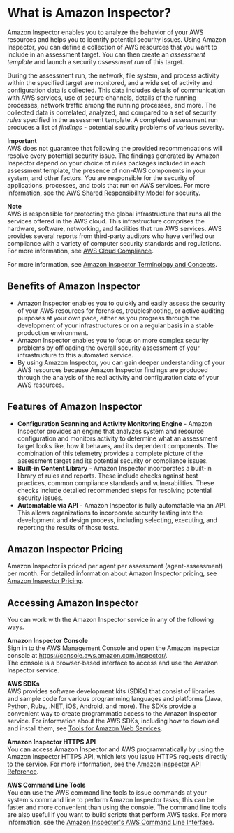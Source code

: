# What is Amazon Inspector?<a name="inspector_introduction"></a>

Amazon Inspector enables you to analyze the behavior of your AWS resources and helps you to identify potential security issues\. Using Amazon Inspector, you can define a collection of AWS resources that you want to include in an assessment target\. You can then create an *assessment template* and launch a security *assessment run* of this target\. 

 During the assessment run, the network, file system, and process activity within the specified target are monitored, and a wide set of activity and configuration data is collected\. This data includes details of communication with AWS services, use of secure channels, details of the running processes, network traffic among the running processes, and more\. The collected data is correlated, analyzed, and compared to a set of security *rules* specified in the assessment template\. A completed assessment run produces a list of *findings* \- potential security problems of various severity\.

**Important**  
AWS does not guarantee that following the provided recommendations will resolve every potential security issue\. The findings generated by Amazon Inspector depend on your choice of rules packages included in each assessment template, the presence of non\-AWS components in your system, and other factors\. You are responsible for the security of applications, processes, and tools that run on AWS services\. For more information, see the [ AWS Shared Responsibility Model](https://aws.amazon.com/compliance/shared-responsibility-model/) for security\.

**Note**  
AWS is responsible for protecting the global infrastructure that runs all the services offered in the AWS cloud\. This infrastructure comprises the hardware, software, networking, and facilities that run AWS services\. AWS provides several reports from third\-party auditors who have verified our compliance with a variety of computer security standards and regulations\. For more information, see [AWS Cloud Compliance](https://aws.amazon.com/compliance)\. 

For more information, see [Amazon Inspector Terminology and Concepts](inspector_concepts.md)\.

## Benefits of Amazon Inspector<a name="InspectorBenefits"></a>
+ Amazon Inspector enables you to quickly and easily assess the security of your AWS resources for forensics, troubleshooting, or active auditing purposes at your own pace, either as you progress through the development of your infrastructures or on a regular basis in a stable production environment\.
+ Amazon Inspector enables you to focus on more complex security problems by offloading the overall security assessment of your infrastructure to this automated service\.
+ By using Amazon Inspector, you can gain deeper understanding of your AWS resources because Amazon Inspector findings are produced through the analysis of the real activity and configuration data of your AWS resources\.

## Features of Amazon Inspector<a name="InspectorFeatures"></a>
+ **Configuration Scanning and Activity Monitoring Engine** \- Amazon Inspector provides an engine that analyzes system and resource configuration and monitors activity to determine what an assessment target looks like, how it behaves, and its dependent components\. The combination of this telemetry provides a complete picture of the assessment target and its potential security or compliance issues\. 
+ **Built\-in Content Library** \- Amazon Inspector incorporates a built\-in library of rules and reports\. These include checks against best practices, common compliance standards and vulnerabilities\. These checks include detailed recommended steps for resolving potential security issues\. 
+ **Automatable via API** \- Amazon Inspector is fully automatable via an API\. This allows organizations to incorporate security testing into the development and design process, including selecting, executing, and reporting the results of those tests\. 

## Amazon Inspector Pricing<a name="InspectorPricing"></a>

Amazon Inspector is priced per agent per assessment \(agent\-assessment\) per month\. For detailed information about Amazon Inspector pricing, see [Amazon Inspector Pricing](http://aws.amazon.com/inspector/pricing/)\.

## Accessing Amazon Inspector<a name="AccessingInspector"></a>

You can work with the Amazon Inspector service in any of the following ways\. 

**Amazon Inspector Console**  
Sign in to the AWS Management Console and open the Amazon Inspector console at [https://console\.aws\.amazon\.com/inspector/](https://console.aws.amazon.com/inspector/)\.  
The console is a browser\-based interface to access and use the Amazon Inspector service\.

**AWS SDKs**  
AWS provides software development kits \(SDKs\) that consist of libraries and sample code for various programming languages and platforms \(Java, Python, Ruby, \.NET, iOS, Android, and more\)\. The SDKs provide a convenient way to create programmatic access to the Amazon Inspector service\. For information about the AWS SDKs, including how to download and install them, see [Tools for Amazon Web Services](https://aws.amazon.com/tools/)\.

**Amazon Inspector HTTPS API**  
You can access Amazon Inspector and AWS programmatically by using the Amazon Inspector HTTPS API, which lets you issue HTTPS requests directly to the service\. For more information, see the [Amazon Inspector API Reference](https://docs.aws.amazon.com/inspector/latest/APIReference/)\.

**AWS Command Line Tools**  
You can use the AWS command line tools to issue commands at your system's command line to perform Amazon Inspector tasks; this can be faster and more convenient than using the console\. The command line tools are also useful if you want to build scripts that perform AWS tasks\. For more information, see the [Amazon Inspector's AWS Command Line Interface](http://docs.aws.amazon.com/cli/latest/reference/inspector/index.html)\.